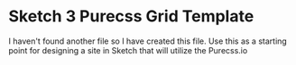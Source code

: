 # Sketch 3 Purecss Grid Template
I haven't found another file so I have created this file. Use this as a starting point for designing a site in Sketch that will utilize the Purecss.io
